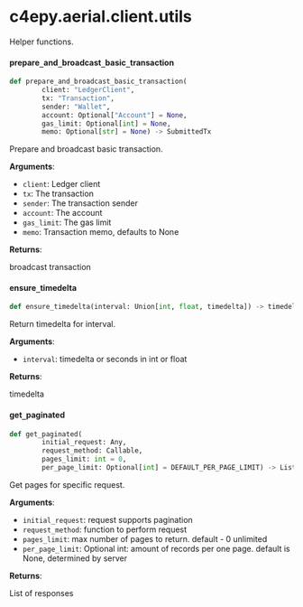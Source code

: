 <a id="c4epy.aerial.client.utils"></a>

# c4epy.aerial.client.utils

Helper functions.

<a id="c4epy.aerial.client.utils.prepare_and_broadcast_basic_transaction"></a>

#### prepare`_`and`_`broadcast`_`basic`_`transaction

```python
def prepare_and_broadcast_basic_transaction(
        client: "LedgerClient",
        tx: "Transaction",
        sender: "Wallet",
        account: Optional["Account"] = None,
        gas_limit: Optional[int] = None,
        memo: Optional[str] = None) -> SubmittedTx
```

Prepare and broadcast basic transaction.

**Arguments**:

- `client`: Ledger client
- `tx`: The transaction
- `sender`: The transaction sender
- `account`: The account
- `gas_limit`: The gas limit
- `memo`: Transaction memo, defaults to None

**Returns**:

broadcast transaction

<a id="c4epy.aerial.client.utils.ensure_timedelta"></a>

#### ensure`_`timedelta

```python
def ensure_timedelta(interval: Union[int, float, timedelta]) -> timedelta
```

Return timedelta for interval.

**Arguments**:

- `interval`: timedelta or seconds in int or float

**Returns**:

timedelta

<a id="c4epy.aerial.client.utils.get_paginated"></a>

#### get`_`paginated

```python
def get_paginated(
        initial_request: Any,
        request_method: Callable,
        pages_limit: int = 0,
        per_page_limit: Optional[int] = DEFAULT_PER_PAGE_LIMIT) -> List[Any]
```

Get pages for specific request.

**Arguments**:

- `initial_request`: request supports pagination
- `request_method`: function to perform request
- `pages_limit`: max number of pages to return. default - 0 unlimited
- `per_page_limit`: Optional int: amount of records per one page. default is None, determined by server

**Returns**:

List of responses

